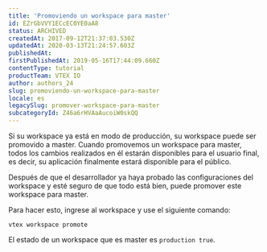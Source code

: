 ```yaml
---
title: 'Promoviendo un workspace para master'
id: EZrGbVVY1ECcEC0YE0aA8
status: ARCHIVED
createdAt: 2017-09-12T21:37:03.530Z
updatedAt: 2020-03-13T21:24:57.603Z
publishedAt: 
firstPublishedAt: 2019-05-16T17:44:09.660Z
contentType: tutorial
productTeam: VTEX IO
author: authors_24
slug: promoviendo-un-workspace-para-master
locale: es
legacySlug: promover-workspace-para-master
subcategoryId: Z46a6rHVAaAucoiW0skQQ
---
```


Si su workspace ya está en modo de producción, su workspace puede ser promovido a master. Cuando promovemos un workspace para master, todos los cambios realizados en él estarán disponibles para el usuario final, es decir, su aplicación finalmente estará disponible para el público.

Después de que el desarrollador ya haya probado las configuraciones del workspace y esté seguro de que todo está bien, puede promover este workspace para master.

Para hacer esto, ingrese al workspace y use el siguiente comando:

`vtex workspace promote`

El estado de un workspace que es master es `production true`.
